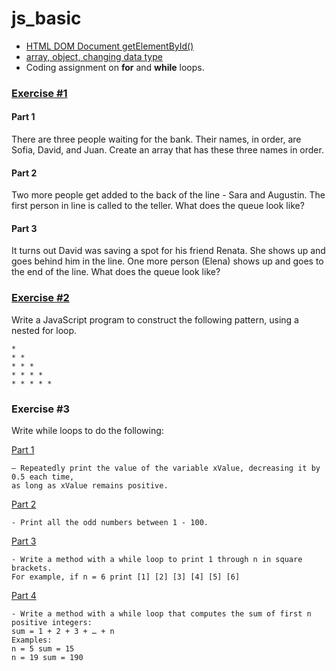 # js_basic

- [HTML DOM Document getElementById()](index.js)
- [array, object, changing data type](data_type.js)
- Coding assignment on **for** and **while** loops.

### [Exercise #1](exercise1.js)

#### Part 1
There are three people waiting for the bank. Their names, in order, are Sofia, David, and Juan.
Create an array that has these three names in order.

#### Part 2

Two more people get added to the back of the line - Sara and Augustin.
The first person in line is called to the teller.
What does the queue look like?

#### Part 3

It turns out David was saving a spot for his friend Renata. She shows up and goes behind him in the line. One more person (Elena) shows up and goes to the end of the line.
What does the queue look like?

### [Exercise #2](exercise2.js)

Write a JavaScript program to construct the following pattern, using a nested for loop.

```
*  
* *  
* * *  
* * * *  
* * * * *
```
### Exercise #3 
Write while loops to do the following:

[Part 1](exercise3_1.js)
```
– Repeatedly print the value of the variable xValue, decreasing it by 0.5 each time,
as long as xValue remains positive.
```
[Part 2](exercise3_2.js)
```
- Print all the odd numbers between 1 - 100.
```
[Part 3](exercise3_3.js)
```
- Write a method with a while loop to print 1 through n in square brackets. 
For example, if n = 6 print [1] [2] [3] [4] [5] [6]
```
[Part 4](exercise3_4.js)
```
- Write a method with a while loop that computes the sum of first n positive integers: 
sum = 1 + 2 + 3 + … + n
Examples:
n = 5 sum = 15
n = 19 sum = 190
```